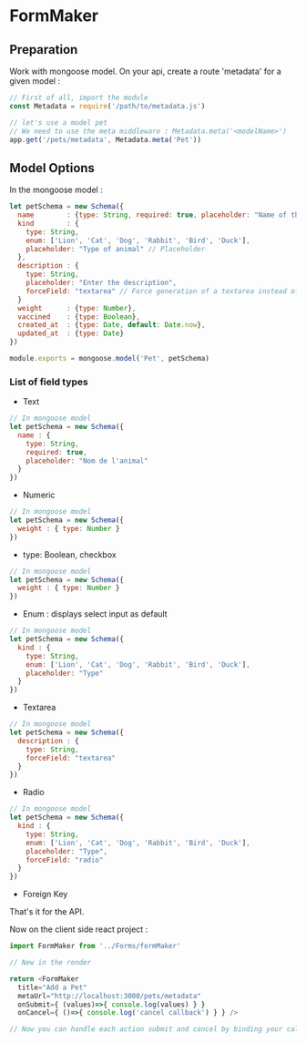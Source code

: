 # FormMaker

## Preparation

Work with mongoose model. On your api, create a route 'metadata' for a given model :
```javascript
// First of all, import the module
const Metadata = require('/path/to/metadata.js')

// let's use a model pet
// We need to use the meta middleware : Metadata.meta('<modelName>')
app.get('/pets/metadata', Metadata.meta('Pet'))
```

## Model Options

In the mongoose model :
```javascript
let petSchema = new Schema({
  name        : {type: String, required: true, placeholder: "Name of the animal"},
  kind        : {
    type: String,
    enum: ['Lion', 'Cat', 'Dog', 'Rabbit', 'Bird', 'Duck'],
    placeholder: "Type of animal" // Placeholder
  },
  description : {
    type: String,
    placeholder: "Enter the description",
    forceField: "textarea" // Force generation of a textarea instead of a input type text
  }
  weight      : {type: Number},
  vaccined    : {type: Boolean},
  created_at  : {type: Date, default: Date.now},
  updated_at  : {type: Date}
})

module.exports = mongoose.model('Pet', petSchema)
```

### List of field types

* Text
```javascript
// In mongoose model
let petSchema = new Schema({
  name : {  
    type: String,
    required: true,
    placeholder: "Nom de l'animal"
  }
})
```

* Numeric
```javascript
// In mongoose model
let petSchema = new Schema({
  weight : { type: Number }
})
```

* type: Boolean, checkbox
```javascript
// In mongoose model
let petSchema = new Schema({
  weight : { type: Number }
})
```

* Enum : displays select input as default
```javascript
// In mongoose model
let petSchema = new Schema({
  kind : {
    type: String,
    enum: ['Lion', 'Cat', 'Dog', 'Rabbit', 'Bird', 'Duck'],
    placeholder: "Type"
  }
})
```

* Textarea
```javascript
// In mongoose model
let petSchema = new Schema({
  description : {
    type: String,
    forceField: "textarea"
  }
})
```

* Radio
```javascript
// In mongoose model
let petSchema = new Schema({
  kind : {
    type: String,
    enum: ['Lion', 'Cat', 'Dog', 'Rabbit', 'Bird', 'Duck'],
    placeholder: "Type",
    forceField: "radio"
  }
})
```

* Foreign Key



That's it for the API.

Now on the client side react project :

```javascript
import FormMaker from '../Forms/formMaker'

// New in the render

return <FormMaker
  title="Add a Pet"
  metaUrl="http://localhost:3000/pets/metadata"
  onSubmit={ (values)=>{ console.log(values) } }
  onCancel={ ()=>{ console.log('cancel callback') } } />

// Now you can handle each action submit and cancel by binding your callback here

```
